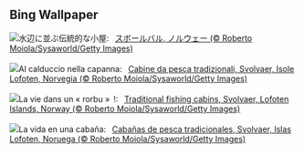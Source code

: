 ## Bing Wallpaper
![](https://www.bing.com/th?id=OHR.LofotenRorbu_JA-JP0645776855_UHD.jpg&w=1000)水辺に並ぶ伝統的な小屋:&nbsp;&ensp;[スボールバル, ノルウェー (© Roberto Moiola/Sysaworld/Getty Images)](https://www.bing.com/th?id=OHR.LofotenRorbu_JA-JP0645776855_UHD.jpg)
<br><br/>
![](https://www.bing.com/th?id=OHR.LofotenRorbu_IT-IT7817886766_UHD.jpg&w=1000)Al calduccio nella capanna:&nbsp;&ensp;[Cabine da pesca tradizionali, Svolvaer, Isole Lofoten, Norvegia (© Roberto Moiola/Sysaworld/Getty Images)](https://www.bing.com/th?id=OHR.LofotenRorbu_IT-IT7817886766_UHD.jpg)
<br><br/>
![](https://www.bing.com/th?id=OHR.LofotenRorbu_FR-FR0517651581_UHD.jpg&w=1000)La vie dans un « rorbu »  !:&nbsp;&ensp;[Traditional fishing cabins, Svolvaer, Lofoten Islands, Norway (© Roberto Moiola/Sysaworld/Getty Images)](https://www.bing.com/th?id=OHR.LofotenRorbu_FR-FR0517651581_UHD.jpg)
<br><br/>
![](https://www.bing.com/th?id=OHR.LofotenRorbu_ES-ES5389345078_UHD.jpg&w=1000)La vida en una cabaña:&nbsp;&ensp;[Cabañas de pesca tradicionales, Svolvaer, Islas Lofoten, Noruega (© Roberto Moiola/Sysaworld/Getty Images)](https://www.bing.com/th?id=OHR.LofotenRorbu_ES-ES5389345078_UHD.jpg)
<br><br/>
